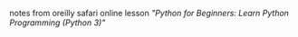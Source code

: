 notes from oreilly safari online lesson *"Python for Beginners: Learn Python Programming (Python 3)"*